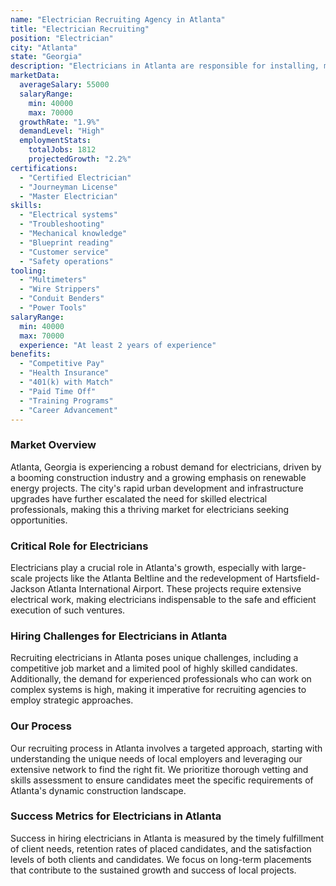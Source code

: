 ```yaml
---
name: "Electrician Recruiting Agency in Atlanta"
title: "Electrician Recruiting"
position: "Electrician"
city: "Atlanta"
state: "Georgia"
description: "Electricians in Atlanta are responsible for installing, maintaining and repairing electrical power, communications, lighting and control systems in homes and businesses."
marketData:
  averageSalary: 55000
  salaryRange:
    min: 40000
    max: 70000
  growthRate: "1.9%"
  demandLevel: "High"
  employmentStats:
    totalJobs: 1812
    projectedGrowth: "2.2%"
certifications:
  - "Certified Electrician"
  - "Journeyman License"
  - "Master Electrician"
skills:
  - "Electrical systems"
  - "Troubleshooting"
  - "Mechanical knowledge"
  - "Blueprint reading"
  - "Customer service"
  - "Safety operations"
tooling:
  - "Multimeters"
  - "Wire Strippers"
  - "Conduit Benders"
  - "Power Tools"
salaryRange:
  min: 40000
  max: 70000
  experience: "At least 2 years of experience"
benefits:
  - "Competitive Pay"
  - "Health Insurance"
  - "401(k) with Match"
  - "Paid Time Off"
  - "Training Programs"
  - "Career Advancement"
---
```


### Market Overview
Atlanta, Georgia is experiencing a robust demand for electricians, driven by a booming construction industry and a growing emphasis on renewable energy projects. The city's rapid urban development and infrastructure upgrades have further escalated the need for skilled electrical professionals, making this a thriving market for electricians seeking opportunities.

### Critical Role for Electricians
Electricians play a crucial role in Atlanta's growth, especially with large-scale projects like the Atlanta Beltline and the redevelopment of Hartsfield-Jackson Atlanta International Airport. These projects require extensive electrical work, making electricians indispensable to the safe and efficient execution of such ventures.

### Hiring Challenges for Electricians in Atlanta
Recruiting electricians in Atlanta poses unique challenges, including a competitive job market and a limited pool of highly skilled candidates. Additionally, the demand for experienced professionals who can work on complex systems is high, making it imperative for recruiting agencies to employ strategic approaches.

### Our Process
Our recruiting process in Atlanta involves a targeted approach, starting with understanding the unique needs of local employers and leveraging our extensive network to find the right fit. We prioritize thorough vetting and skills assessment to ensure candidates meet the specific requirements of Atlanta's dynamic construction landscape.

### Success Metrics for Electricians in Atlanta
Success in hiring electricians in Atlanta is measured by the timely fulfillment of client needs, retention rates of placed candidates, and the satisfaction levels of both clients and candidates. We focus on long-term placements that contribute to the sustained growth and success of local projects.